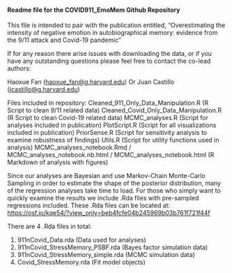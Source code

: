 #### Readme file for the COVID911_EmoMem Github Repository ####

This file is intended to pair with the publication entitled, “Overestimating the intensity of negative emotion in autobiographical memory: evidence from the 9/11 attack and Covid-19 pandemic”

If for any reason there arise issues with downloading the data, or if you have any outstanding questions please feel free to contact the co-lead authors:

Haoxue Fan (haoxue_fan@g.harvard.edu)
Or
Juan Castillo (jcastillo@g.harvard.edu)

Files included in repository:
Cleaned_911_Only_Data_Manipulation.R (R Script to clean 9/11 related data)
Cleaned_Covid_Only_Data_Manipulation.R (R Script to clean Covid-19 related data)
MCMC_analyses.R (Script for analyses included in publication)
PlotScript.R (Script for all visualizations included in publication)
PriorSense.R (Script for sensitivity analysis to examine robustness of findings)
Utils.R (Script for utility functions used in analysis)
MCMC_analyses_notebook.Rmd / MCMC_analyses_notebook.nb.html / MCMC_analyses_notebook.html (R Markdown of analysis with figures)

Since our analyses are Bayesian and use Markov-Chain Monte-Carlo Sampling in order to estimate the shape of the posterior distribution, many of the regression analyses take time to load. For those who simply want to quickly examine the results we include .Rda files with pre-sampled regressions included. These .Rda files can be located at: https://osf.io/kqe54/?view_only=beb4fcfe04b245969b03b761f721f44f

There are 4 .Rda files in total:
1) 911nCovid_Data.rda (Data used for analyses)
2) 911nCovid_StressMemory_PSBF.rda (Bayes factor simulation data)
3) 911nCovid_StressMemory_simple.rda (MCMC simulation data)
4) Covid_StressMemory.rda (Fit model objects)